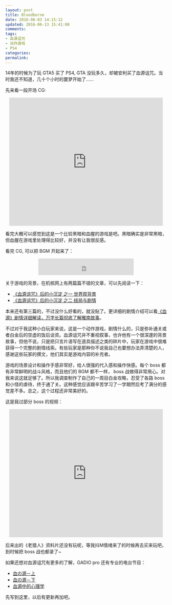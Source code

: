 ```yaml
---
layout: post
title: Bloodborne
date: 2016-06-03 14:15:12
updated: 2016-06-13 15:41:00
comments:
tags:
- 血源诅咒
- 动作游戏
- PS4
categories:
permalink:
---
```


14年的时候为了玩 GTA5 买了 PS4, GTA 没玩多久，却被安利买了血源诅咒。当时我还不知道，几十个小时的噩梦开始了……

<!--more-->

先来看一段开场 CG:

<center><iframe src="http://www.tudou.com/programs/view/html5embed.action?type=0&code=OVMSOSKLxI0&lcode=&resourceId=22183862_06_05_99" allowtransparency="true" allowfullscreen="true" allowfullscreenInteractive="true" scrolling="no" border="0" frameborder="0" style="width:480px;height:400px;"></iframe></center>

看完大概可以感觉到这是一个比较黑暗和血腥的游戏是吧。黑暗确实是非常黑暗，但血腥在游戏里处理得比较好，并没有让我很反感。

看完 CG, 可以把 BGM 开起来了：

<center><iframe frameborder="no" border="0" marginwidth="0" marginheight="0" width=298 height=52 src="http://music.163.com/outchain/player?type=2&id=407759965&auto=0&height=32"></iframe></center>

关于游戏的背景，在机核网上有两篇篇不错的文章，可以先阅读一下：
- [《血源诅咒》后的小沉淀 之一 世界观背景](http://www.g-cores.com/articles/15790)
- [《血源诅咒》后的小沉淀 之二 结局与剧情](http://www.g-cores.com/articles/15846)

本来还有第三篇的，不过没什么好看的，就没贴了。更详细的剧情介绍可以看[《血源》剧情详细解读，万字长篇彻底了解雅南故事](http://bbs.tgbus.com/thread-6002634-1-1.html)。

不过对于我这种小白玩家来说，这是一个动作游戏，剧情什么的，只是弥补通关或者白金后的空虚的饭后谈资。血源诅咒并不重视叙事，也许他有一个很深邃的背景故事，但他不说，只是把只言片语写在道具描述之类的碎片中，玩家在游戏中很难获得一个完整的剧情线索。有些玩家是那种你不说我自己也要想办法弄清楚的人，感谢这些玩家的撰文，他们其实是游戏内容的补充者。

游戏的场景设计和操作手感非常好，给人很强的代入感和操作快感。每个 boss 都有非常鲜明的战斗风格，而且他们的 BGM 都不一样， boss 战做得非常用心。对我来说这就足够了。所以我调查制作了自己的一周目白金攻略，忍受了各路 boss 和小怪的虐待，终于通了关。这种感觉应该跟辛苦学习了一学期然后考了满分的感觉差不多。总之，这个过程还非常美好的。

这是我过部分 boss 的视频：

<center><iframe src="http://www.tudou.com/programs/view/html5embed.action?type=0&code=fpwKRH1yugM&lcode=&resourceId=22183862_06_05_99" allowtransparency="true" allowfullscreen="true" allowfullscreenInteractive="true" scrolling="no" border="0" frameborder="0" style="width:480px;height:400px;"></iframe></center>

后来出的《老猎人》资料片还没有玩呢，等我抖M情绪来了的时候再去买来玩吧，到时候把 boss 战也都录了~

如果还想对血源诅咒有更多的了解，GADIO pro 还有专业的电台节目：
- [血の源－上](http://www.g-cores.com/volumes/15138)
- [血の源－下](http://www.g-cores.com/volumes/15166)
- [血源中的心理学](http://www.g-cores.com/volumes/15032)

先写到这里，以后有更新再加吧。
